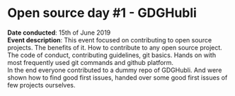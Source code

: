 # Open source day #1 - GDGHubli

**Date conducted**: 15th of June 2019  
**Event description**: This event focused on contributing to open source projects. The benefits of it. How to contribute to any open source project. The code of conduct, contributing guidelines, git basics. Hands on with most frequently used git commands and github platform.  
In the end everyone contributed to a dummy repo of GDGHubli. And were shown how to find good first issues, handed over some good first issues of few projects ourselves.
